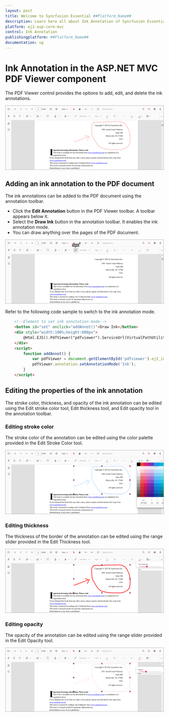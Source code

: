 ```yaml
---
layout: post
title: Welcome to Syncfusion Essential ##Platform_Name##
description: Learn here all about Ink Annotation of Syncfusion Essential ##Platform_Name## widgets based on HTML5 and jQuery.
platform: ej2-asp-core-mvc
control: Ink Annotation
publishingplatform: ##Platform_Name##
documentation: ug
---
```



# Ink Annotation in the ASP.NET MVC PDF Viewer component

The PDF Viewer control provides the options to add, edit, and delete the ink annotations.

![InkAnnotation](../../../pdfviewer/images/ink_annotation.png)

## Adding an ink annotation to the PDF document

The ink annotations can be added to the PDF document using the annotation toolbar.

* Click the **Edit Annotation** button in the PDF Viewer toolbar. A toolbar appears below it.
* Select the **Draw Ink** button in the annotation toolbar. It enables the ink annotation mode.
* You can draw anything over the pages of the PDF document.

![InkTool](../../../pdfviewer/images/ink_tool.png)

Refer to the following code sample to switch to the ink annotation mode.

```html
    <!--Element to set ink annotation mode-->
    <button id="set" onclick="addAnnot()">Draw Ink</button>
    <div style="width:100%;height:600px">
        @Html.EJS().PdfViewer("pdfviewer").ServiceUrl(VirtualPathUtility.ToAbsolute("~/PdfViewer/")).DocumentPath("PDF_Succinctly.pdf").Render()
    </div>
    <script>
        function addAnnot() {
            var pdfViewer = document.getElementById('pdfviewer').ej2_instances[0];
            pdfViewer.annotation.setAnnotationMode('Ink');
        }
    </script>
```

## Editing the properties of the ink annotation

The stroke color, thickness, and opacity of the ink annotation can be edited using the Edit stroke color tool, Edit thickness tool, and Edit opacity tool in the annotation toolbar.

### Editing stroke color

The stroke color of the annotation can be edited using the color palette provided in the Edit Stroke Color tool.

![InkStrokeColor](../../../pdfviewer/images/ink_strokecolor.png)

### Editing thickness

The thickness of the border of the annotation can be edited using the range slider provided in the Edit Thickness tool.

![InkThickness](../../../pdfviewer/images/ink_thickness.png)

### Editing opacity

The opacity of the annotation can be edited using the range slider provided in the Edit Opacity tool.

![InkOpacity](../../../pdfviewer/images/ink_opacity.png)